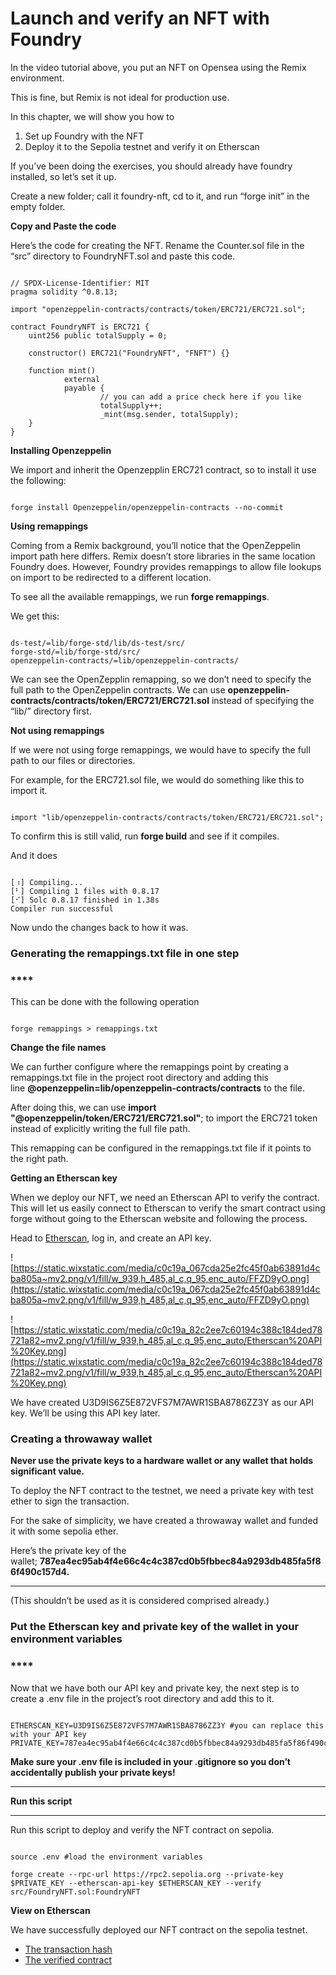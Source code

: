 # Launch and verify an NFT with Foundry

In the video tutorial above, you put an NFT on Opensea using the Remix environment.

This is fine, but Remix is not ideal for production use.

In this chapter, we will show you how to

1. Set up Foundry with the NFT
2. Deploy it to the Sepolia testnet and verify it on Etherscan

If you’ve been doing the exercises, you should already have foundry installed, so let’s set it up.

Create a new folder; call it foundry-nft, cd to it, and run “forge init” in the empty folder.

**Copy and Paste the code**

Here’s the code for creating the NFT. Rename the Counter.sol file in the “src” directory to FoundryNFT.sol and paste this code.

```solidity

// SPDX-License-Identifier: MIT
pragma solidity ^0.8.13;

import "openzeppelin-contracts/contracts/token/ERC721/ERC721.sol";

contract FoundryNFT is ERC721 {
    uint256 public totalSupply = 0;

    constructor() ERC721("FoundryNFT", "FNFT") {}

    function mint() 
            external 
            payable {
                    // you can add a price check here if you like
                    totalSupply++;
                    _mint(msg.sender, totalSupply);
    }
}
```

**Installing Openzeppelin**

We import and inherit the Openzepplin ERC721 contract, so to install it use the following:

```solidity

forge install Openzeppelin/openzeppelin-contracts --no-commit
```

**Using remappings**

Coming from a Remix background, you’ll notice that the OpenZeppelin import path here differs. Remix doesn’t store libraries in the same location Foundry does. However, Foundry provides remappings to allow file lookups on import to be redirected to a different location.

To see all the available remappings, we run **forge remappings**.

We get this:

```solidity

ds-test/=lib/forge-std/lib/ds-test/src/
forge-std/=lib/forge-std/src/
openzeppelin-contracts/=lib/openzeppelin-contracts/
```

We can see the OpenZepplin remapping, so we don’t need to specify the full path to the OpenZeppelin contracts. We can use **openzeppelin-contracts/contracts/token/ERC721/ERC721.sol** instead of specifying the “lib/” directory first.

**Not using remappings**

If we were not using forge remappings, we would have to specify the full path to our files or directories.

For example, for the ERC721.sol file, we would do something like this to import it.

```solidity

import "lib/openzeppelin-contracts/contracts/token/ERC721/ERC721.sol";
```

To confirm this is still valid, run **forge build** and see if it compiles.

And it does

```solidity

[⠰] Compiling...
[⠃] Compiling 1 files with 0.8.17
[⠊] Solc 0.8.17 finished in 1.38s
Compiler run successful
```

Now undo the changes back to how it was.

### **Generating the remappings.txt file in one step**

### ****

This can be done with the following operation

```solidity

forge remappings > remappings.txt
```

**Change the file names**

We can further configure where the remappings point by creating a remappings.txt file in the project root directory and adding this line **@openzeppelin=lib/openzeppelin-contracts/contracts** to the file.

After doing this, we can use **import "@openzeppelin/token/ERC721/ERC721.sol"**; to import the ERC721 token instead of explicitly writing the full file path.

This remapping can be configured in the remappings.txt file if it points to the right path.

**Getting an Etherscan key**

When we deploy our NFT, we need an Etherscan API to verify the contract. This will let us easily connect to Etherscan to verify the smart contract using forge without going to the Etherscan website and following the process.

Head to [Etherscan](https://etherscan.io/), log in, and create an API key.

![https://static.wixstatic.com/media/c0c19a_067cda25e2fc45f0ab63891d4cba805a~mv2.png/v1/fill/w_939,h_485,al_c,q_95,enc_auto/FFZD9yO.png](https://static.wixstatic.com/media/c0c19a_067cda25e2fc45f0ab63891d4cba805a~mv2.png/v1/fill/w_939,h_485,al_c,q_95,enc_auto/FFZD9yO.png)

![https://static.wixstatic.com/media/c0c19a_82c2ee7c60194c388c184ded78721a82~mv2.png/v1/fill/w_939,h_485,al_c,q_95,enc_auto/Etherscan%20API%20Key.png](https://static.wixstatic.com/media/c0c19a_82c2ee7c60194c388c184ded78721a82~mv2.png/v1/fill/w_939,h_485,al_c,q_95,enc_auto/Etherscan%20API%20Key.png)

We have created U3D9IS6Z5E872VFS7M7AWR1SBA8786ZZ3Y as our API key. We’ll be using this API key later.

### **Creating a throwaway wallet**

**Never use the private keys to a hardware wallet or any wallet that holds significant value.**

To deploy the NFT contract to the testnet, we need a private key with test ether to sign the transaction.

For the sake of simplicity, we have created a throwaway wallet and funded it with some sepolia ether.

Here’s the private key of the wallet; **787ea4ec95ab4f4e66c4c4c387cd0b5fbbec84a9293db485fa5f86f490c157d4.**

****

(This shouldn’t be used as it is considered comprised already.)

### **Put the Etherscan key and private key of the wallet in your environment variables**

### ****

Now that we have both our API key and private key, the next step is to create a .env file in the project’s root directory and add this to it.

```solidity

ETHERSCAN_KEY=U3D9IS6Z5E872VFS7M7AWR1SBA8786ZZ3Y #you can replace this with your API key
PRIVATE_KEY=787ea4ec95ab4f4e66c4c4c387cd0b5fbbec84a9293db485fa5f86f490c157d4
```

**Make sure your .env file is included in your .gitignore so you don’t accidentally publish your private keys!**

****

**Run this script**

****

Run this script to deploy and verify the NFT contract on sepolia.

```solidity

source .env #load the environment variables

forge create --rpc-url https://rpc2.sepolia.org --private-key $PRIVATE_KEY --etherscan-api-key $ETHERSCAN_KEY --verify src/FoundryNFT.sol:FoundryNFT 
```

**View on Etherscan**

We have successfully deployed our NFT contract on the sepolia testnet.

- [The transaction hash](https://sepolia.etherscan.io/tx/0x292d6d15a8e7131306d52ad54b9c09464cc17cd2db94a2a707c4dd494d6382af)
- [The verified contract](https://sepolia.etherscan.io/address/0xfd967dc8e5a7451e7a1f1ee9321fb1b38eb0dcd6#code)
